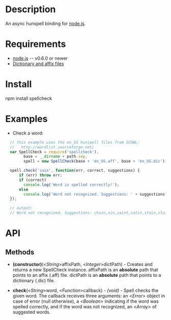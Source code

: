 Description
===========

An async hunspell binding for [node.js](http://nodejs.org/).


Requirements
============

* [node.js](http://nodejs.org/) -- v0.6.0 or newer
* [Dictionary and affix files](http://wiki.services.openoffice.org/wiki/Dictionaries)


Install
============

npm install spellcheck


Examples
========

* Check a word:
```javascript
  // this example uses the en_US hunspell files from SCOWL:
  //   http://wordlist.sourceforge.net/
  var SpellCheck = require('spellcheck'),
        base = __dirname + path.sep,
        spell = new SpellCheck(base + 'en_US.aff', base + 'en_US.dic');

  spell.check('sain', function(err, correct, suggestions) {
      if (err) throw err;
      if (correct)
        console.log('Word is spelled correctly!');
      else
        console.log('Word not recognized. Suggestions: ' + suggestions);
  });

  // output:
  // Word not recognized. Suggestions: chain,sin,saint,satin,stain,slain,swain,rain,sail,lain,said,gain,main,spin,pain
```


API
===

Methods
-------

* **(constructor)**(<_String_>affixPath, <_Integer_>dictPath) - Creates and returns a new SpellCheck instance. affixPath is an **absolute** path that points to an affix (.aff) file. dictPath is an **absolute** path that points to a dictionary (.dic) file.

* **check**(<_String_>word, <_Function_>callback) - _(void)_ - Spell checks the given word. The callback receives three arguments: an <_Error_> object in case of error (null otherwise), a <_Boolean_> indicating if the word was spelled correctly, and if the word was not recognized, an <_Array_> of suggested words.
